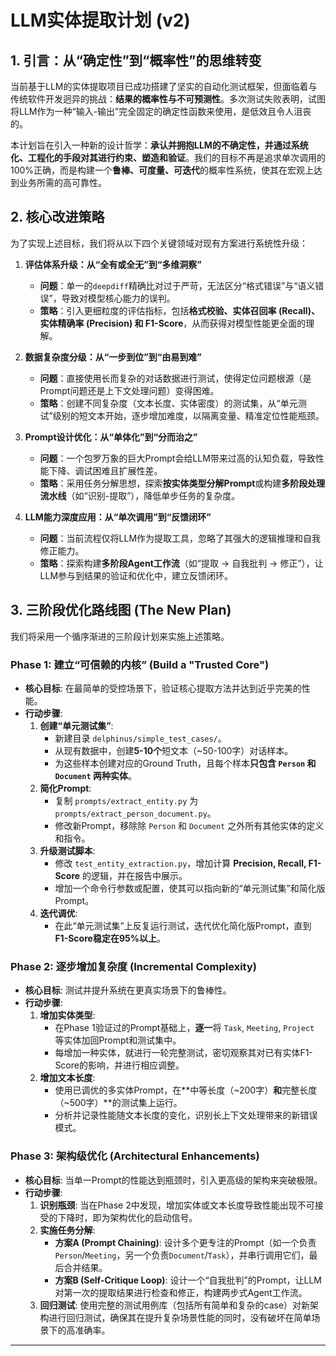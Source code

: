 # LLM实体提取计划 (v2)

## 1. 引言：从“确定性”到“概率性”的思维转变

当前基于LLM的实体提取项目已成功搭建了坚实的自动化测试框架，但面临着与传统软件开发迥异的挑战：**结果的概率性与不可预测性**。多次测试失败表明，试图将LLM作为一种“输入-输出”完全固定的确定性函数来使用，是低效且令人沮丧的。

本计划旨在引入一种新的设计哲学：**承认并拥抱LLM的不确定性，并通过系统化、工程化的手段对其进行约束、塑造和验证**。我们的目标不再是追求单次调用的100%正确，而是构建一个**鲁棒、可度量、可迭代**的概率性系统，使其在宏观上达到业务所需的高可靠性。

## 2. 核心改进策略

为了实现上述目标，我们将从以下四个关键领域对现有方案进行系统性升级：

1.  **评估体系升级：从“全有或全无”到“多维洞察”**
    *   **问题**：单一的`deepdiff`精确比对过于严苛，无法区分“格式错误”与“语义错误”，导致对模型核心能力的误判。
    *   **策略**：引入更细粒度的评估指标，包括**格式校验、实体召回率 (Recall)、实体精确率 (Precision) 和 F1-Score**，从而获得对模型性能更全面的理解。

2.  **数据复杂度分级：从“一步到位”到“由易到难”**
    *   **问题**：直接使用长而复杂的对话数据进行测试，使得定位问题根源（是Prompt问题还是上下文处理问题）变得困难。
    *   **策略**：创建不同复杂度（文本长度、实体密度）的测试集，从“单元测试”级别的短文本开始，逐步增加难度，以隔离变量、精准定位性能瓶颈。

3.  **Prompt设计优化：从“单体化”到“分而治之”**
    *   **问题**：一个包罗万象的巨大Prompt会给LLM带来过高的认知负载，导致性能下降、调试困难且扩展性差。
    *   **策略**：采用任务分解思想，探索**按实体类型分解Prompt**或构建**多阶段处理流水线**（如“识别-提取”），降低单步任务的复杂度。

4.  **LLM能力深度应用：从“单次调用”到“反馈闭环”**
    *   **问题**：当前流程仅将LLM作为提取工具，忽略了其强大的逻辑推理和自我修正能力。
    *   **策略**：探索构建**多阶段Agent工作流**（如“提取 -> 自我批判 -> 修正”），让LLM参与到结果的验证和优化中，建立反馈闭环。

## 3. 三阶段优化路线图 (The New Plan)

我们将采用一个循序渐进的三阶段计划来实施上述策略。

### **Phase 1: 建立“可信赖的内核” (Build a "Trusted Core")**

*   **核心目标**: 在最简单的受控场景下，验证核心提取方法并达到近乎完美的性能。
*   **行动步骤**:
    1.  **创建“单元测试集”**:
        *   新建目录 `delphinus/simple_test_cases/`。
        *   从现有数据中，创建**5-10个**短文本（~50-100字）对话样本。
        *   为这些样本创建对应的Ground Truth，且每个样本**只包含 `Person` 和 `Document` 两种实体**。
    2.  **简化Prompt**:
        *   复制 `prompts/extract_entity.py` 为 `prompts/extract_person_document.py`。
        *   修改新Prompt，移除除 `Person` 和 `Document` 之外所有其他实体的定义和指令。
    3.  **升级测试脚本**:
        *   修改 `test_entity_extraction.py`，增加计算 **Precision, Recall, F1-Score** 的逻辑，并在报告中展示。
        *   增加一个命令行参数或配置，使其可以指向新的“单元测试集”和简化版Prompt。
    4.  **迭代调优**:
        *   在此“单元测试集”上反复运行测试，迭代优化简化版Prompt，直到 **F1-Score稳定在95%以上**。

### **Phase 2: 逐步增加复杂度 (Incremental Complexity)**

*   **核心目标**: 测试并提升系统在更真实场景下的鲁棒性。
*   **行动步骤**:
    1.  **增加实体类型**:
        *   在Phase 1验证过的Prompt基础上，**逐一**将 `Task`, `Meeting`, `Project` 等实体加回Prompt和测试集中。
        *   每增加一种实体，就进行一轮完整测试，密切观察其对已有实体F1-Score的影响，并进行相应调整。
    2.  **增加文本长度**:
        *   使用已调优的多实体Prompt，在**中等长度（~200字）**和**完整长度（~500字）**的测试集上运行。
        *   分析并记录性能随文本长度的变化，识别长上下文处理带来的新错误模式。

### **Phase 3: 架构级优化 (Architectural Enhancements)**

*   **核心目标**: 当单一Prompt的性能达到瓶颈时，引入更高级的架构来突破极限。
*   **行动步骤**:
    1.  **识别瓶颈**: 当在Phase 2中发现，增加实体或文本长度导致性能出现不可接受的下降时，即为架构优化的启动信号。
    2.  **实施任务分解**:
        *   **方案A (Prompt Chaining)**: 设计多个更专注的Prompt（如一个负责`Person`/`Meeting`，另一个负责`Document`/`Task`），并串行调用它们，最后合并结果。
        *   **方案B (Self-Critique Loop)**: 设计一个“自我批判”的Prompt，让LLM对第一次的提取结果进行检查和修正，构建两步式Agent工作流。
    3.  **回归测试**: 使用完整的测试用例库（包括所有简单和复杂的case）对新架构进行回归测试，确保其在提升复杂场景性能的同时，没有破坏在简单场景下的高准确率。

---
